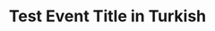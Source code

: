 ---
type: phd-thesis-defense
title: Test Event Title in Turkish
name: Elon Musk
datetime: 2025-08-03T11:30:00
duration: 1.5h
location: ABD
---